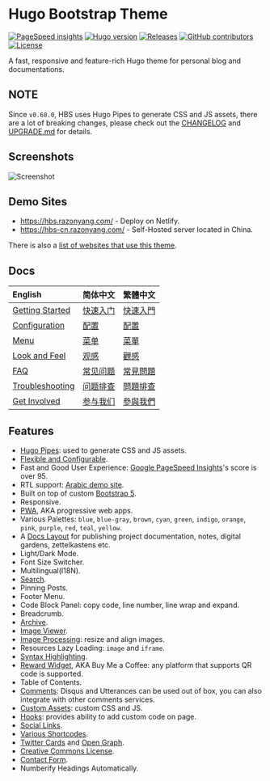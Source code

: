 # Hugo Bootstrap Theme

[![PageSpeed insights](https://img.shields.io/badge/speed-95%2B-success?style=flat-square)](https://pagespeed.web.dev/report?url=https://hbs.razonyang.com/en/)
[![Hugo version](https://img.shields.io/badge/hugo-0.84.0%2B-important?style=flat-square)](https://github.com/gohugoio/hugo/releases)
[![Releases](https://img.shields.io/github/release/razonyang/hugo-theme-bootstrap?style=flat-square)](https://github.com/razonyang/hugo-theme-bootstrap/releases)
[![GitHub contributors](https://img.shields.io/github/contributors/razonyang/hugo-theme-bootstrap?style=flat-square)](https://github.com/razonyang/hugo-theme-bootstrap/graphs/contributors)
[![License](https://img.shields.io/github/license/razonyang/hugo-theme-bootstrap?style=flat-square)](https://github.com/razonyang/hugo-theme-bootstrap/blob/master/LICENSE)

A fast, responsive and feature-rich Hugo theme for personal blog and documentations.

## NOTE

Since `v0.68.0`, HBS uses Hugo Pipes to generate CSS and JS assets, there are a lot of breaking changes, please check out the [CHANGELOG](CHANGELOG.md) and [UPGRADE.md](UPGRADE.md) for details.

## Screenshots

![Screenshot](https://raw.githubusercontent.com/razonyang/hugo-theme-bootstrap/master/images/screenshot.png)

## Demo Sites

- https://hbs.razonyang.com/ - Deploy on Netlify.
- https://hbs-cn.razonyang.com/ - Self-Hosted server located in China.

There is also a [list of websites that use this theme](https://github.com/razonyang/hugo-theme-bootstrap/blob/master/USERS.md).

## Docs

| English | 简体中文 | 繁體中文
|:---|:---|:---
| [Getting Started](https://hbs.razonyang.com/en/docs/getting-started) | [快速入门](https://hbs.razonyang.com/zh-cn/docs/getting-started) | [快速入門](https://hbs.razonyang.com/zh-tw/docs/getting-started)
| [Configuration](https://hbs.razonyang.com/en/docs/configuration) | [配置](https://hbs.razonyang.com/zh-cn/docs/configuration) | [配置](https://hbs.razonyang.com/zh-tw/docs/configuration)
| [Menu](https://hbs.razonyang.com/en/docs/menu) | [菜单](https://hbs.razonyang.com/zh-cn/docs/menu) | [菜單](https://hbs.razonyang.com/zh-tw/posts/menu)
| [Look and Feel](https://hbs.razonyang.com/en/docs/look-and-feel) | [观感](https://hbs.razonyang.com/zh-cn/docs/look-and-feel) | [觀感](https://hbs.razonyang.com/zh-tw/docs/look-and-feel)
| [FAQ](https://hbs.razonyang.com/en/faq) | [常见问题](https://hbs.razonyang.com/zh-cn/faq) | [常見問題](https://hbs.razonyang.com/zh-tw/faq)
| [Troubleshooting](https://hbs.razonyang.com/en/docs/troubleshooting) | [问题排查](https://hbs.razonyang.com/zh-cn/docs/troubleshooting) | [問題排查](https://hbs.razonyang.com/zh-tw/docs/troubleshooting)
| [Get Involved](https://hbs.razonyang.com/en/docs/get-involved) | [参与我们](https://hbs.razonyang.com/zh-cn/docs/get-involved) | [參與我們](https://hbs.razonyang.com/zh-tw/docs/get-involved)

## Features

- [Hugo Pipes](https://gohugo.io/hugo-pipes/): used to generate CSS and JS assets.
- [Flexible and Configurable](https://hbs.razonyang.com/en/docs/configuration).
- Fast and Good User Experience: [Google PageSpeed Insights](https://pagespeed.web.dev/report?url=https://hbs.razonyang.com/en/)'s score is over 95.
- RTL support: [Arabic demo site](https://hbs.razonyang.com/ar/).
- Built on top of custom [Bootstrap 5](https://getbootstrap.com/).
- Responsive.
- [PWA](https://hbs.razonyang.com/en/docs/pwa), AKA progressive web apps.
- Various Palettes: `blue`, `blue-gray`, `brown`, `cyan`, `green`, `indigo`, `orange`, `pink`, `purple`, `red`, `teal`, `yellow`.
- A [Docs Layout](https://hbs.razonyang.com/en/docs/layouts/docs) for publishing project documentation, notes, digital gardens, zettelkastens etc.
- Light/Dark Mode.
- Font Size Switcher.
- Multilingual(I18N).
- [Search](https://hbs.razonyang.com/en/docs/search).
- Pinning Posts.
- Footer Menu.
- Code Block Panel: copy code, line number, line wrap and expand.
- Breadcrumb.
- [Archive](https://hbs.razonyang.com/en/docs/archives).
- [Image Viewer](https://hbs.razonyang.com/en/docs/image-viewer).
- [Image Processing](https://hbs.razonyang.com/en/docs/image-processing): resize and align images.
- Resources Lazy Loading: `image` and `iframe`.
- [Syntax Highlighting](https://hbs.razonyang.com/en/docs/look-and-feel#syntax-highlighting).
- [Reward Widget](https://hbs.razonyang.com/en/docs/widgets/reward), AKA Buy Me a Coffee: any platform that supports QR code is supported.
- Table of Contents.
- [Comments](https://hbs.razonyang.com/en/docs/widgets/comments): Disqus and Utterances can be used out of box, you can also integrate with other comments services.
- [Custom Assets](https://hbs.razonyang.com/en/docs/custom-assets): custom CSS and JS.
- [Hooks](https://hbs.razonyang.com/en/docs/hooks): provides ability to add custom code on page.
- [Social Links](https://hbs.razonyang.com/en/docs/widgets/social-links).
- [Various Shortcodes](https://hbs.razonyang.com/en/docs/shortcodes).
- [Twitter Cards](https://gohugo.io/templates/internal/#configure-twitter-cards) and [Open Graph](https://gohugo.io/templates/internal/#configure-open-graph).
- [Creative Commons License](https://creativecommons.org/licenses/).
- [Contact Form](https://hbs.razonyang.com/en/docs/layouts/contact-form).
- Numberify Headings Automatically.
